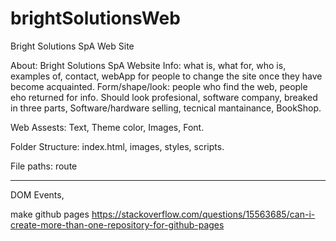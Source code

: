 # brightSolutionsWeb
Bright Solutions SpA Web Site

About: Bright Solutions SpA Website
Info: what is, what for, who is, examples of, contact, webApp for people to change the site once they have become acquainted.
Form/shape/look: people who find the web, people eho returned for info. Should look profesional, software company, breaked in three parts, Software/hardware selling, tecnical mantainance, BookShop.

Web Assests: Text, Theme color, Images, Font.

Folder Structure: index.html, images, styles, scripts.

File paths:  route


---------------
DOM
Events,  


make github pages
https://stackoverflow.com/questions/15563685/can-i-create-more-than-one-repository-for-github-pages